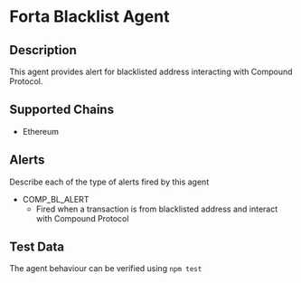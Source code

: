 # Forta Blacklist Agent

## Description

This agent provides alert for blacklisted address interacting with Compound Protocol.

## Supported Chains

- Ethereum

## Alerts

Describe each of the type of alerts fired by this agent

- COMP_BL_ALERT
  - Fired when a transaction is from blacklisted address and interact with Compound Protocol


## Test Data

The agent behaviour can be verified using
```npm test```
